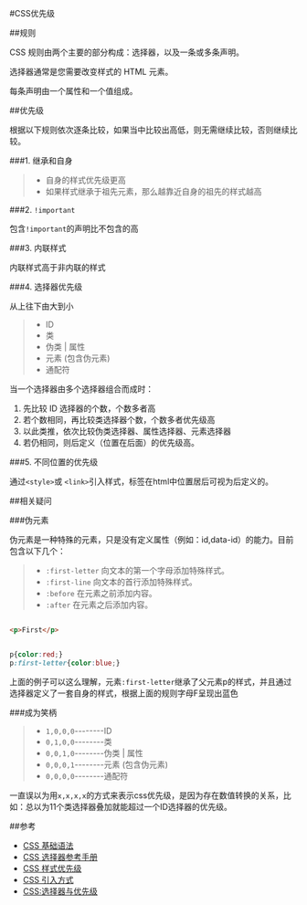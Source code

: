 #CSS优先级

##规则

CSS 规则由两个主要的部分构成：选择器，以及一条或多条声明。

选择器通常是您需要改变样式的 HTML 元素。

每条声明由一个属性和一个值组成。

##优先级

根据以下规则依次逐条比较，如果当中比较出高低，则无需继续比较，否则继续比较。

###1. 继承和自身

>* 自身的样式优先级更高
>* 如果样式继承于祖先元素，那么越靠近自身的祖先的样式越高

###2.  `!important`

包含`!important`的声明比不包含的高

###3. 内联样式

内联样式高于非内联的样式

###4. 选择器优先级

从上往下由大到小

>* ID
>* 类
>* 伪类 | 属性
>* 元素 (包含伪元素)
>* 通配符

当一个选择器由多个选择器组合而成时：
1. 先比较 ID 选择器的个数，个数多者高
2. 若个数相同，再比较类选择器个数，个数多者优先级高
3. 以此类推，依次比较伪类选择器、属性选择器、元素选择器
4. 若仍相同，则后定义（位置在后面）的优先级高。

###5. 不同位置的优先级

通过`<style>`或 `<link>`引入样式，标签在html中位置居后可视为后定义的。

##相关疑问

###伪元素

伪元素是一种特殊的元素，只是没有定义属性（例如：id,data-id）的能力。目前包含以下几个：

>* `:first-letter` 向文本的第一个字母添加特殊样式。
>* `:first-line` 向文本的首行添加特殊样式。
>* `:before` 在元素之前添加内容。
>* `:after` 在元素之后添加内容。

````html

<p>First</p>

````

````css

p{color:red;}
p:first-letter{color:blue;}

````

上面的例子可以这么理解，元素`:first-letter`继承了父元素p的样式，并且通过选择器定义了一套自身的样式，根据上面的规则字母F呈现出蓝色


###成为笑柄

>* `1,0,0,0`--------ID
>* `0,1,0,0`--------类
>* `0,0,1,0`--------伪类 | 属性
>* `0,0,0,1`--------元素 (包含伪元素)
>* `0,0,0,0`--------通配符

一直误以为用`x,x,x,x`的方式来表示css优先级，是因为存在数值转换的关系，比如：总以为11个类选择器叠加就能超过一个ID选择器的优先级。

##参考

* [CSS 基础语法](http://www.w3school.com.cn/css/css_syntax.asp)
* [CSS 选择器参考手册](http://www.w3school.com.cn/cssref/css_selectors.asp)
* [CSS 样式优先级](http://segmentfault.com/a/1190000003860309)
* [CSS 引入方式](http://segmentfault.com/a/1190000003866058)
* [CSS:选择器与优先级](http://segmentfault.com/a/1190000003064142)